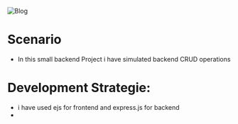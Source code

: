 
![Blog](https://user-images.githubusercontent.com/65809527/100656799-8f068680-334d-11eb-8ed5-00cde8bd486a.gif)

# Scenario

* In this small backend Project i have simulated backend CRUD operations

# Development Strategie:

  * i have used ejs for frontend and express.js  for backend 
  * 


